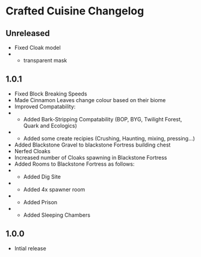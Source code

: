 # Crafted Cuisine Changelog

## Unreleased
- Fixed Cloak model
- - transparent mask

## 1.0.1
- Fixed Block Breaking Speeds
- Made Cinnamon Leaves change colour based on their biome
- Improved Compatability:
- - Added Bark-Stripping Compatability (BOP, BYG, Twilight Forest, Quark and Ecologics)
- - Added some create recipies (Crushing, Haunting, mixing, pressing...)
- Added Blackstone Gravel to blackstone Fortress building chest
- Nerfed Cloaks
- Increased number of Cloaks spawning in Blackstone Fortress
- Added Rooms to Blackstone Fortress as follows:
- - Added Dig Site
- - Added 4x spawner room
- - Added Prison
- - Added Sleeping Chambers

## 1.0.0
- Intial release
